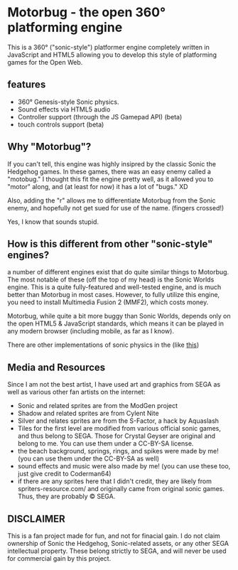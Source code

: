 # Motorbug - the open 360&deg; platforming engine

This is a 360&deg; ("sonic-style") platformer engine completely written in JavaScript and HTML5 allowing you to develop this style of platforming games for the Open Web.

## features

* 360&deg; Genesis-style Sonic physics.
* Sound effects via HTML5 audio
* Controller support (through the JS Gamepad API) (beta)
* touch controls support (beta)

## Why "Motorbug"?

If you can't tell, this engine was highly insipred by the classic Sonic the Hedgehog games. In these games, there was an easy enemy called a "motobug." I thought this fit the engine pretty well, as it allowed you to "motor" along, and (at least for now) it has a lot of "bugs." XD

Also, adding the "r" allows me to differentiate Motorbug from the Sonic enemy, and hopefully not get sued for use of the name. (fingers crossed!)

Yes, I know that sounds stupid.

## How is this different from other "sonic-style" engines?

a number of different engines exist that do quite similar things to Motorbug. The most notable of these (off the top of my head) is the Sonic Worlds engine. This is a quite fully-featured and well-tested engine, and is much better than Motorbug in most cases. However, to fully utilize this engine, you need to install Multimedia Fusion 2 (MMF2), which costs money.

Motorbug, while quite a bit more buggy than Sonic Worlds, depends only on the open HTML5 & JavaScript standards, which means it can be played in any modern browser (including mobile, as far as I know).

There are other implementations of sonic physics in the (like [this](http://oursonic.org))

## Media and Resources

Since I am not the best artist, I have used art and graphics from SEGA as well as various other fan artists on the internet:
* Sonic and related sprites are from the ModGen project
* Shadow and related sprites are from Cylent Nite
* Silver and relates sprites are from the S-Factor, a hack by Aquaslash
* Tiles for the first level are modified from various official sonic games, and thus belong to SEGA. Those for Crystal Geyser are original and belong to me. You can use them under a CC-BY-SA license. 
* the beach background, springs, rings, and spikes were made by me! (you can use them under the CC-BY-SA as well)
* sound effects and music were also made by me! (you can use these too, just give credit to Coderman64)
* if there are any sprites here that I didn't credit, they are likely from spriters-resource.com/ and originally came from original sonic games. Thus, they are probably &copy; SEGA.

## DISCLAIMER

This is a fan project made for fun, and not for finacial gain. I do not claim ownership of Sonic the Hedgehog, Sonic-related assets, or any other SEGA intellectual property. These belong strictly to SEGA, and will never be used for commercial gain by this project.